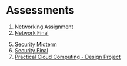 # Assessments
1.  [Networking Assignment](networking_assignment.pdf)
2.  [Network Final](network_final.pdf)
<!-- 3.  [Security Code Injection Assignment (Notebook)](Security_Code_Injection_Assignment.ipynb) -->
<!-- 4.  [Security Code Injection Assignment (PDF)](Security_Code_Injection_Assignment.pdf) -->
5.  [Security Midterm](security_midterm.pdf)
6.  [Security Final](security_final.pdf)
7.  [Practical Cloud Computing - Design Project](cloud_final_project.pdf)
